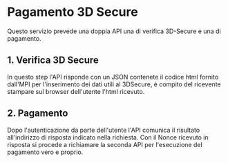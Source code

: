 # Pagamento 3D Secure
Questo servizio prevede una doppia API una di verifica 3D-Secure e una di pagamento.

## 1. Verifica 3D Secure
In questo step l'API risponde con un JSON contenete il codice html fornito dall'MPI per l'inserimento dei dati utili al 3DSecure, è compito del ricevente stampare sul browser dell'utente l'html ricevuto.

## 2. Pagamento
Dopo l'autenticazione da parte dell'utente l'API comunica il risultato all'indirizzo di risposta indicato nella richiesta. Con il Nonce ricevuto in risposta si procede a richiamare la seconda API per l'esecuzione del pagamento vero e proprio.
